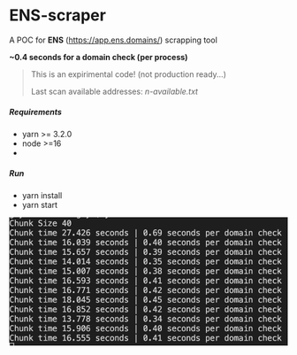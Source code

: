 # ENS-scraper

A POC for **ENS** (https://app.ens.domains/) scrapping tool

 **~0.4 seconds for a domain check (per process)**

 
> This is an expirimental code! (not production ready...)
> 
> Last scan available addresses: *n-available.txt*

##### Requirements
- yarn >= 3.2.0
- node >=16
- 
##### Run 
- yarn install
- yarn start

![Alt text](./assets/example.png "Title")
